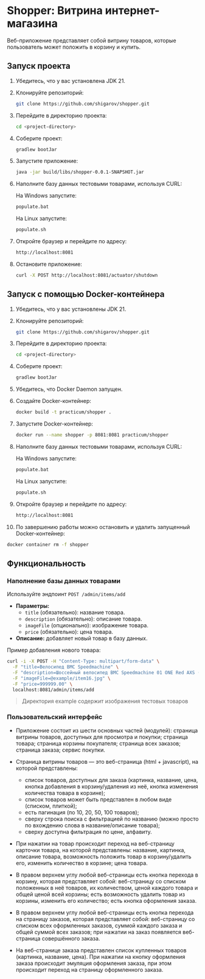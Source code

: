 # Shopper: Витрина интернет-магазина

Веб-приложение представляет собой витрину товаров, которые пользователь может положить в корзину и купить.

## Запуск проекта

1. Убедитесь, что у вас установлена JDK 21.
2. Клонируйте репозиторий:
    ```bash
    git clone https://github.com/shigarov/shopper.git
    ```
3. Перейдите в директорию проекта:
    ```bash 
    cd <project-directory>
    ```
4. Соберите проект:
    ```bash 
    gradlew bootJar
    ```
5. Запустите приложение:
    ```bash 
    java -jar build/libs/shopper-0.0.1-SNAPSHOT.jar
    ```
6. Наполните базу данных тестовыми товарами, используя CURL:

   На Windows запустите:
    ```bash 
    populate.bat
    ```
   На Linux запустите:
    ```bash 
    populate.sh
    ```
7. Откройте браузер и перейдите по адресу:
    ```bash 
    http://localhost:8081
    ```
8. Остановите приложение:
   ```bash
   curl -X POST http://localhost:8081/actuator/shutdown
   ```

## Запуск с помощью Docker-контейнера

1. Убедитесь, что у вас установлены JDK 21.
2. Клонируйте репозиторий:
    ```bash
    git clone https://github.com/shigarov/shopper.git
    ```
3. Перейдите в директорию проекта:
    ```bash 
    cd <project-directory>
    ```
4. Соберите проект:
    ```bash 
    gradlew bootJar
    ```
5. Убедитесь, что Docker Daemon запущен.
6. Создайте Docker-контейнер:
   ```bash
   docker build -t practicum/shopper .
   ```
7. Запустите Docker-контейнер:
   ```bash
   docker run --name shopper -p 8081:8081 practicum/shopper
   ```
8. Наполните базу данных тестовыми товарами, используя CURL:

   На Windows запустите:
    ```bash 
    populate.bat
    ```
   На Linux запустите:
    ```bash 
    populate.sh
    ```
9. Откройте браузер и перейдите по адресу:
    ```bash 
    http://localhost:8081
    ```
10. По завершению работы можно остановить и удалить запущенный Docker-контейнер:
   ```bash
   docker container rm -f shopper
   ```

## Функциональность

### Наполнение базы данных товарами

Используйте эндпоинт `POST /admin/items/add`
- **Параметры:**
   - `title` (обязательно): название товара.
   - `description` (обязательно): описание товара.
   - `imageFile` (опционально): изображение товара.
   - `price` (обязательно): цена товара.
- **Описание:** добавляет новый товар в базу данных.

Пример добавления нового товара: 
```bash
curl -i -X POST -H "Content-Type: multipart/form-data" \
  -F "title=Велосипед BMC Speedmachine" \
  -F "description=Шоссейный велосипед BMC Speedmachine 01 ONE Red AXS (2024), S, белый" \
  -F "imageFile=@example/item16.jpg" \
  -F "price=999999.00" \
  localhost:8081/admin/items/add
```

> Директория example содержит изображения тестовых товаров

### Пользовательский интерфейс

- Приложение состоит из шести основных частей (модулей): страница витрины товаров, доступных для просмотра и покупки; страница товара; страница корзины покупателя; страница всех заказов; страница заказа; сервис покупки.
- Страница витрины товаров — это веб-страница (html + javascript), на которой представлены:
  - список товаров, доступных для заказа (картинка, название, цена, кнопка добавления в корзину/удаления из неё, кнопка изменения количества товара в корзине);
  - список товаров может быть представлен в любом виде (списком, плиткой);
  - есть пагинация (по 10, 20, 50, 100 товаров);
  - сверху строка поиска с фильтрацией по названию (можно просто по вхождению слова в название/описание товара);
  - сверху доступна фильтрация по цене, алфавиту.

- При нажатии на товар происходит переход на веб-страницу карточки товара, на которой представлены:
название, картинка, описание товара, возможность положить товар в корзину/удалить его, изменить количество в корзине;
цена товара.

- В правом верхнем углу любой веб-страницы есть кнопка перехода в корзину, которая представляет собой:
веб-страницу со списком положенных в неё товаров, их количеством, ценой каждого товара и общей ценой всей корзины;
есть возможность удалить товар из корзины, изменить его количество;
есть кнопка оформления заказа.

- В правом верхнем углу любой веб-страницы есть кнопка перехода на страницу заказов, которая представляет собой:
веб-страницу со списком всех оформленных заказов, суммой каждого заказа и общей суммой всех заказов;
при нажатии на заказ появляется веб-страница совершённого заказа.

- На веб-странице заказа представлен список купленных товаров (картинка, название, цена).
При нажатии на кнопку оформления заказа происходит эмуляция оформления заказа, при этом происходит переход на страницу оформленного заказа.

